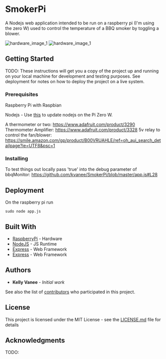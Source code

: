 # SmokerPi

A Nodejs web application intended to be run on a raspberry pi (I'm using the zero W) used to control the temperature of a BBQ smoker by toggling a blower. 

![hardware_image_1](https://preview.ibb.co/fOBqrx/20180429_170052.jpg)
![hardware_image_1](https://preview.ibb.co/kekfPH/20180429_170134.jpg)


## Getting Started

TODO: These instructions will get you a copy of the project up and running on your local machine for development and testing purposes. See deployment for notes on how to deploy the project on a live system.

### Prerequisites

Raspberry Pi with Raspbian 

Nodejs - Use [this](https://github.com/sdesalas/node-pi-zero) to update nodejs on the Pi Zero W.

A thermometer or two: https://www.adafruit.com/product/3290 
Thermometer Amplifier: https://www.adafruit.com/product/3328
5v relay to control the fan/blower: https://smile.amazon.com/gp/product/B00VRUAHLE/ref=oh_aui_search_detailpage?ie=UTF8&psc=1

### Installing

To test things out locally pass 'true' into the debug parameter of bbqMonitor: https://github.com/kvanee/SmokerPi/blob/master/app.js#L28 

## Deployment

On the raspberry pi run

```
sudo node app.js
```

## Built With

* [RaspberryPi](https://www.raspberrypi.org/) - Hardware
* [NodeJS](https://nodejs.org/en/) - JS Runtime
* [Express](https://expressjs.com/) - Web Framework
* [Express](https://expressjs.com/) - Web Framework

## Authors

* **Kelly Vanee** - *Initial work* 

See also the list of [contributors](https://github.com/your/project/contributors) who participated in this project.

## License

This project is licensed under the MIT License - see the [LICENSE.md](LICENSE.md) file for details

## Acknowledgments
TODO:
